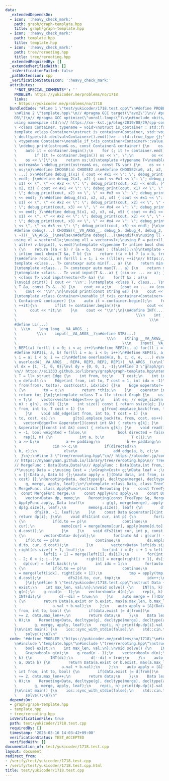 ```yaml
---
data:
  _extendedDependsOn:
  - icon: ':heavy_check_mark:'
    path: graph/graph-template.hpp
    title: graph/graph-template.hpp
  - icon: ':heavy_check_mark:'
    path: template.hpp
    title: template.hpp
  - icon: ':heavy_check_mark:'
    path: tree/rerooting.hpp
    title: tree/rerooting.hpp
  _extendedRequiredBy: []
  _extendedVerifiedWith: []
  _isVerificationFailed: false
  _pathExtension: cpp
  _verificationStatusIcon: ':heavy_check_mark:'
  attributes:
    '*NOT_SPECIAL_COMMENTS*': ''
    PROBLEM: https://yukicoder.me/problems/no/1718
    links:
    - https://yukicoder.me/problems/no/1718
  bundledCode: "#line 1 \"test/yukicoder/1718.test.cpp\"\n#define PROBLEM \"https://yukicoder.me/problems/no/1718\"\
    \n#line 2 \"template.hpp\"\n// #pragma GCC target(\"avx2\")\n// #pragma GCC optimize(\"\
    O3\")\n// #pragma GCC optimize(\"unroll-loops\")\n\n#include <bits/stdc++.h>\n\
    using namespace std;\n// https://xn--kst.jp/blog/2019/08/29/cpp-comp/\n\ntemplate\
    \ <class Container, typename = void>\nstruct is_container : std::false_type {};\n\
    template <class Container>\nstruct is_container<Container, std::void_t<decltype(std::declval<Container>().begin()),\
    \ decltype(std::declval<Container>().end())>> : std::true_type {};\n\ntemplate\
    \ <typename Container>\nenable_if_t<is_container<Container>::value, ostream&>\
    \ \ndebug_print(ostream& os, const Container& container) {\n    os << \"[\";\n\
    \    auto it = container.begin();\n    for (; it != container.end(); ++it) {\n\
    \        if (it != container.begin()) os << \", \";\n        os << *it;\n    }\n\
    \    os << \"]\";\n    return os;\n}\ntemplate <typename T>\nenable_if_t<!is_container<T>::value,\
    \ ostream&> \ndebug_print(ostream& os, const T& var) {\n    os << var;\n    return\
    \ os;\n}\n#define CHOOSE(a) CHOOSE2 a\n#define CHOOSE2(a0, a1, a2, a3, a4, x,\
    \ ...) x\n#define debug_1(x1) { cout << #x1 << \": \"; debug_print(cout, x1) <<\
    \ endl; }\n#define debug_2(x1, x2) { cout << #x1 << \": \"; debug_print(cout,\
    \ x1) << \", \" << #x2 << \": \"; debug_print(cout, x2) << endl; }\n#define debug_3(x1,\
    \ x2, x3) { cout << #x1 << \": \"; debug_print(cout, x1) << \", \" << #x2 << \"\
    : \"; debug_print(cout, x2) << \", \" << #x3 << \": \"; debug_print(cout, x3)\
    \ << endl; }\n#define debug_4(x1, x2, x3, x4) { cout << #x1 << \": \"; debug_print(cout,\
    \ x1) << \", \" << #x2 << \": \"; debug_print(cout, x2) << \", \" << #x3 << \"\
    : \"; debug_print(cout, x3) << \", \" << #x4 << \": \"; debug_print(cout, x4)\
    \ << endl; }\n#define debug_5(x1, x2, x3, x4, x5) { cout << #x1 << \": \"; debug_print(cout,\
    \ x1) << \", \" << #x2 << \": \"; debug_print(cout, x2) << \", \" << #x3 << \"\
    : \"; debug_print(cout, x3) << \", \" << #x4 << \": \"; debug_print(cout, x4)\
    \ << \", \" << #x5 << \": \"; debug_print(cout, x5) << endl; }\n\n#ifdef LOCAL\n\
    #define debug(...) CHOOSE((__VA_ARGS__, debug_5, debug_4, debug_3, debug_2, debug_1,\
    \ ~))(__VA_ARGS__)\n#else\n#define debug(...)\n#endif\n\nusing ll = long long;\n\
    using vl = vector<ll>;\nusing vll = vector<vl>;\nusing P = pair<ll, ll>;\n#define\
    \ all(v) v.begin(), v.end()\ntemplate <typename T> inline bool chmax(T &a, T b)\
    \ {\n    return ((a < b) ? (a = b, true) : (false));\n}\ntemplate <typename T>\
    \ inline bool chmin(T &a, T b) {\n    return ((a > b) ? (a = b, true) : (false));\n\
    }\n#define rep1(i, n) for(ll i = 1; i <= ((ll)n); ++i)\n// https://trap.jp/post/1224/\n\
    template <class... T> constexpr auto min(T... a) {\n    return min(initializer_list<common_type_t<T...>>{a...});\n\
    }\ntemplate <class... T> constexpr auto max(T... a) {\n    return max(initializer_list<common_type_t<T...>>{a...});\n\
    }\ntemplate <class... T> void input(T &...a) { (cin >> ... >> a); }\ntemplate\
    \ <class T> void input(vector<T> &a) {\n    for(T &x : a)\n        cin >> x;\n\
    }\nvoid print() { cout << '\\n'; }\ntemplate <class T, class... Ts> void print(const\
    \ T &a, const Ts &...b) {\n    cout << a;\n    (cout << ... << (cout << ' ', b));\n\
    \    cout << '\\n';\n}\nvoid print(const string &s) {\n    cout << s << '\\n';\n\
    }\ntemplate <class Container>\nenable_if_t<is_container<Container>::value> print(const\
    \ Container& container) {\n    auto it = container.begin();\n    for(;it != container.end();\
    \ ++it){\n        if(it != container.begin())\n            cout << \" \";\n  \
    \      cout << *it;\n    }\n    cout << '\\n';\n}\n#define INT(...)          \
    \                                                     \\\n    int __VA_ARGS__;\
    \                                                           \\\n    input(__VA_ARGS__)\n\
    #define LL(...)                                                              \
    \  \\\n    long long __VA_ARGS__;                                            \
    \         \\\n    input(__VA_ARGS__)\n#define STR(...)                       \
    \                                        \\\n    string __VA_ARGS__;         \
    \                                               \\\n    input(__VA_ARGS__)\n#define\
    \ REP1(a) for(ll i = 0; i < a; i++)\n#define REP2(i, a) for(ll i = 0; i < a; i++)\n\
    #define REP3(i, a, b) for(ll i = a; i < b; i++)\n#define REP4(i, a, b, c) for(ll\
    \ i = a; i < b; i += c)\n#define overload4(a, b, c, d, e, ...) e\n#define rep(...)\
    \ overload4(__VA_ARGS__, REP4, REP3, REP2, REP1)(__VA_ARGS__)\n\nll inf = 3e18;\n\
    vl dx = {1, -1, 0, 0};\nvl dy = {0, 0, 1, -1};\n#line 3 \"graph/graph-template.hpp\"\
    \n// https://ei1333.github.io/library/graph/graph-template.hpp\ntemplate <class\
    \ T = ll> struct Edge {\n    int from, to;\n    T cost;\n    int idx;\n    Edge()\
    \ = default;\n    Edge(int from, int to, T cost = 1, int idx = -1)\n        :\
    \ from(from), to(to), cost(cost), idx(idx) {}\n    Edge &operator=(const int &x)\
    \ {\n        to = x;\n        return *this;\n    }\n    operator int() const {\
    \ return to; }\n};\ntemplate <class T = ll> struct Graph {\n    using cost_type\
    \ = T;\n    vector<vector<Edge<T>>> g;\n    int es; // edge_size\n    Graph(int\
    \ n) : g(n), es(0) {};\n    int size() const { return ssize(g); }\n    void add_directed_edge(int\
    \ from, int to, T cost = 1) {\n        g[from].emplace_back(from, to, cost, es++);\n\
    \    }\n    void add_edge(int from, int to, T cost = 1) {\n        g[from].emplace_back(from,\
    \ to, cost, es);\n        g[to].emplace_back(to, from, cost, es++);\n    }\n \
    \   vector<Edge<T>> &operator[](const int &k) { return g[k]; }\n    const vector<Edge<T>>\
    \ &operator[](const int &k) const { return g[k]; }\n    void read(int m, int padding\
    \ = -1, bool weighted = false,\n              bool directed = false) {\n     \
    \   rep(i, m) {\n            int a, b;\n            T c(1);\n            cin >>\
    \ a >> b;\n            a += padding;\n            b += padding;\n            if(weighted)\n\
    \                cin >> c;\n            if(directed)\n                add_directed_edge(a,\
    \ b, c);\n            else\n                add_edge(a, b, c);\n        }\n  \
    \  }\n};\n#line 3 \"tree/rerooting.hpp\"\n// https://atcoder.jp/contests/abc222/editorial/2749\n\
    // https://nyaannyaan.github.io/library/tree/rerooting.hpp\n// TreeType : Graph<Cost>\n\
    // MergeFunc : Data(Data,Data)\n// ApplyFunc : Data(Data,int from,int to,Cost)\n\
    /*\nusing Data = ;\nusing Cost = ;\nGraph<Cost> g;\nData leaf = ;\nauto merge\
    \ = [](Data a, Data b) {};\nauto apply = [](Data data, int from, int to, Cost\
    \ cost) {};\nRerooting<Data, decltype(g), decltype(merge), decltype(apply)> dp(\n\
    \    g, merge, apply, leaf);\n*/\ntemplate <class Data, class TreeType, class\
    \ MergeFunc, class ApplyFunc>\nstruct Rerooting {\n    const TreeType &g;\n  \
    \  const MergeFunc merge;\n    const ApplyFunc apply;\n    const Data leaf;\n\
    \    vector<Data> dp, memo;\n    Rerooting(const TreeType &g, MergeFunc merge,\
    \ ApplyFunc apply, Data leaf)\n        : g(g), merge(merge), apply(apply), leaf(leaf),\
    \ dp(g.size(), leaf),\n          memo(g.size(), leaf) {\n        dfs1(0, -1);\n\
    \        dfs2(0, -1, leaf);\n    }\n    const Data &operator[](int i) const {\
    \ return dp[i]; }\n\n    void dfs1(int cur, int p) {\n        for(auto &d : g[cur])\
    \ {\n            if(d.to == p)\n                continue;\n            dfs1(d.to,\
    \ cur);\n            memo[cur] = merge(memo[cur], apply(memo[d.to], d.to, cur,\
    \ d.cost));\n        }\n    }\n    void dfs2(int cur, int p, const Data &val)\
    \ {\n        vector<Data> ds{val};\n        for(auto &d : g[cur]) {\n        \
    \    if(d.to == p)\n                continue;\n            ds.emplace_back(apply(memo[d.to],\
    \ d.to, cur, d.cost));\n        }\n        vector<Data> left(ds.size() + 1, leaf),\
    \ right(ds.size() + 1, leaf);\n        for(int i = 0; i + 1 < left.size(); i++)\n\
    \            left[i + 1] = merge(left[i], ds[i]);\n        for(int i = ssize(right)\
    \ - 2; 0 < i; i--)\n            right[i] = merge(right[i + 1], ds[i]);\n     \
    \   dp[cur] = left.back();\n        int idx = 1;\n        for(auto &d : g[cur])\
    \ {\n            if(d.to == p)\n                continue;\n            Data tmp\
    \ = merge(left[idx], right[idx + 1]);\n            tmp = apply(tmp, cur, d.to,\
    \ d.cost);\n            dfs2(d.to, cur, tmp);\n            idx++;\n        }\n\
    \    }\n};\n#line 5 \"test/yukicoder/1718.test.cpp\"\nstruct Data {\n    bool\
    \ exist;\n    int max_len, val;\n};\nvoid solve() {\n    INT(n, k);\n    Graph<bool>\
    \ g(n);\n    g.read(n - 1);\n    vector<bool> d(n);\n    rep(i, k) {\n       \
    \ INT(di);\n        d[--di] = true;\n    }\n    auto merge = [](Data a, Data b)\
    \ {\n        return Data(a.exist or b.exist, max(a.max_len, b.max_len),\n    \
    \                a.val + b.val);\n    };\n    auto apply = [&](Data data, int\
    \ from, int to, bool) {\n        if(data.exist |= d[from])\n            data.val\
    \ += 2, data.max_len++;\n        return data;\n    };\n    Data leaf(false, 0,\
    \ 0);\n    Rerooting<Data, decltype(g), decltype(merge), decltype(apply)> dp(\n\
    \        g, merge, apply, leaf);\n    rep(i, n) print(dp.dp[i].val - dp.dp[i].max_len);\n\
    }\n\nint main() {\n    ios::sync_with_stdio(false);\n    std::cin.tie(nullptr);\n\
    \    solve();\n}\n"
  code: "#define PROBLEM \"https://yukicoder.me/problems/no/1718\"\n#include \"graph/graph-template.hpp\"\
    \n#include \"template.hpp\"\n#include \"tree/rerooting.hpp\"\nstruct Data {\n\
    \    bool exist;\n    int max_len, val;\n};\nvoid solve() {\n    INT(n, k);\n\
    \    Graph<bool> g(n);\n    g.read(n - 1);\n    vector<bool> d(n);\n    rep(i,\
    \ k) {\n        INT(di);\n        d[--di] = true;\n    }\n    auto merge = [](Data\
    \ a, Data b) {\n        return Data(a.exist or b.exist, max(a.max_len, b.max_len),\n\
    \                    a.val + b.val);\n    };\n    auto apply = [&](Data data,\
    \ int from, int to, bool) {\n        if(data.exist |= d[from])\n            data.val\
    \ += 2, data.max_len++;\n        return data;\n    };\n    Data leaf(false, 0,\
    \ 0);\n    Rerooting<Data, decltype(g), decltype(merge), decltype(apply)> dp(\n\
    \        g, merge, apply, leaf);\n    rep(i, n) print(dp.dp[i].val - dp.dp[i].max_len);\n\
    }\n\nint main() {\n    ios::sync_with_stdio(false);\n    std::cin.tie(nullptr);\n\
    \    solve();\n}\n"
  dependsOn:
  - graph/graph-template.hpp
  - template.hpp
  - tree/rerooting.hpp
  isVerificationFile: true
  path: test/yukicoder/1718.test.cpp
  requiredBy: []
  timestamp: '2025-03-16 14:03:42+09:00'
  verificationStatus: TEST_ACCEPTED
  verifiedWith: []
documentation_of: test/yukicoder/1718.test.cpp
layout: document
redirect_from:
- /verify/test/yukicoder/1718.test.cpp
- /verify/test/yukicoder/1718.test.cpp.html
title: test/yukicoder/1718.test.cpp
---
```

